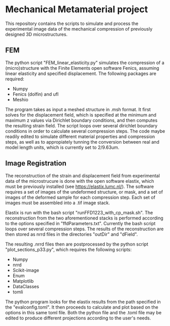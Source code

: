 # Mechanical Metamaterial project

This repository contains the scripts to simulate and process the experimental image data of the mechanical compression of previously designed 3D microstructures.

## FEM ## 

The python script "FEM_linear_elasticity.py" simulates the compression of a (micro)structure with the Finite Elements open software Fenics, assuming linear elasticity and specified displacement. The following packages are required:

- Numpy
- Fenics (dolfin) and ufl
- Meshio

The program takes as input a meshed structure in .msh format. It first solves for the displacement field, which is specified at the minimum and maximum z values via Dirichlet boundary conditions, and then computes the resulting strain field. The script loops over several dirichlet boundary conditions in order to calculate several compression steps. The code maybe readily edited to simulate different material properties and compression steps, as well as to appropiately tunning the conversion between real and model length units, which is currently set to 2/9.63um.

## Image Registration ##

The reconstruction of the strain and displacement field from experimental data of the microstrucure is done with the open software elastix, which must be previously installed (see https://elastix.lumc.nl/). The software requires a set of images of the undeformed structure, or mask, and a set of images of the deformed sample for each compression step. Each set of images must be assembled into a .tif image stack.

Elastix is run with the bash script "runFFD1223_with_cp_mask.sh". The reconstruction from the two aforementioned stacks is performed according to the options specified in "ffdParameters.txt". Currently the bash script loops over several compression steps. The results of the reconstruction are then stored as nrrd files in the directories "outDir" and "dField".

The resulting .nrrd files then are postprocessed by the python script "plot_sections_p33.py", which requires the following scripts:

- Numpy
- nrrd
- Scikit-image
- Enum
- Matplotlib
- DataClasses
- tomli

The python program looks for the elastix results from the path specified in the "evalconfig.toml". It then proceeds to calculate and plot based on the options in this same toml file. Both the python file and the .toml file may be edited to produce different projections according to the user's needs. 

